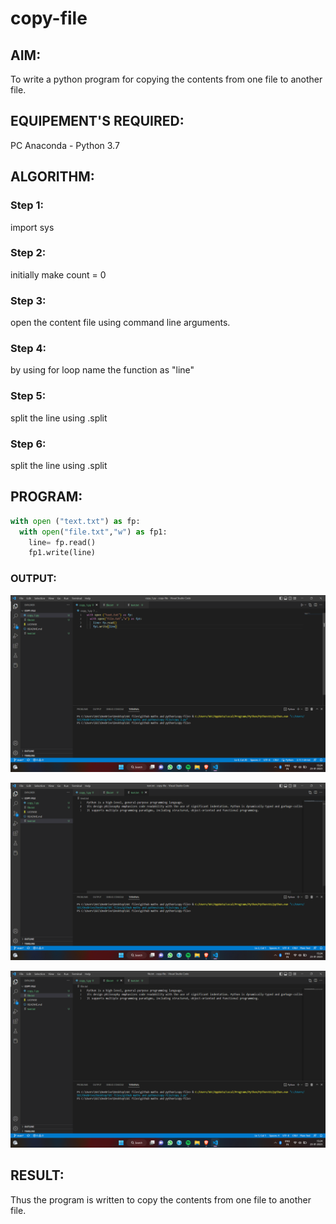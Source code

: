 # copy-file
## AIM:
To write a python program for copying the contents from one file to another file.
## EQUIPEMENT'S REQUIRED: 
PC
Anaconda - Python 3.7
## ALGORITHM: 
### Step 1:
import sys

### Step 2:
initially make count = 0

### Step 3:
open the content file using command line arguments.

### Step 4:
by using for loop name the function as "line"

### Step 5:
split the line using .split

### Step 6:
split the line using .split

## PROGRAM:
```python
with open ("text.txt") as fp:
  with open("file.txt","w") as fp1:
    line= fp.read()
    fp1.write(line)
```

### OUTPUT:
![ouput](./Screenshot%20(121).png)

![ouput](./Screenshot%20(123).png)

![ouput](./Screenshot%20(122).png)
## RESULT:
Thus the program is written to copy the contents from one file to another file.